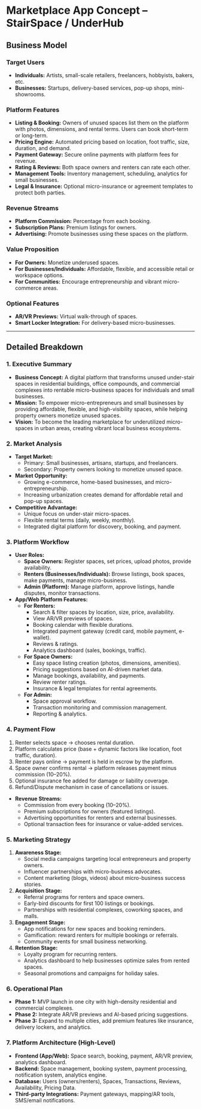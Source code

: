 # Marketplace App Concept – StairSpace / UnderHub

## Business Model

### Target Users

-   **Individuals:** Artists, small-scale retailers, freelancers, hobbyists, bakers, etc.
-   **Businesses:** Startups, delivery-based services, pop-up shops, mini-showrooms.

### Platform Features

-   **Listing & Booking:** Owners of unused spaces list them on the platform with photos, dimensions, and rental terms. Users can book short-term or long-term.
-   **Pricing Engine:** Automated pricing based on location, foot traffic, size, duration, and demand.
-   **Payment Gateway:** Secure online payments with platform fees for revenue.
-   **Rating & Reviews:** Both space owners and renters can rate each other.
-   **Management Tools:** Inventory management, scheduling, analytics for small businesses.
-   **Legal & Insurance:** Optional micro-insurance or agreement templates to protect both parties.

### Revenue Streams

-   **Platform Commission:** Percentage from each booking.
-   **Subscription Plans:** Premium listings for owners.
-   **Advertising:** Promote businesses using these spaces on the platform.

### Value Proposition

-   **For Owners:** Monetize underused spaces.
-   **For Businesses/Individuals:** Affordable, flexible, and accessible retail or workspace options.
-   **For Communities:** Encourage entrepreneurship and vibrant micro-commerce areas.

### Optional Features

-   **AR/VR Previews:** Virtual walk-through of spaces.
-   **Smart Locker Integration:** For delivery-based micro-businesses.

---

## Detailed Breakdown

### 1. Executive Summary

-   **Business Concept:** A digital platform that transforms unused under-stair spaces in residential buildings, office compounds, and commercial complexes into rentable micro-business spaces for individuals and small businesses.
-   **Mission:** To empower micro-entrepreneurs and small businesses by providing affordable, flexible, and high-visibility spaces, while helping property owners monetize unused spaces.
-   **Vision:** To become the leading marketplace for underutilized micro-spaces in urban areas, creating vibrant local business ecosystems.

### 2. Market Analysis

-   **Target Market:**
    -   Primary: Small businesses, artisans, startups, and freelancers.
    -   Secondary: Property owners looking to monetize unused space.
-   **Market Opportunity:**
    -   Growing e-commerce, home-based businesses, and micro-entrepreneurship.
    -   Increasing urbanization creates demand for affordable retail and pop-up spaces.
-   **Competitive Advantage:**
    -   Unique focus on under-stair micro-spaces.
    -   Flexible rental terms (daily, weekly, monthly).
    -   Integrated digital platform for discovery, booking, and payment.

### 3. Platform Workflow

-   **User Roles:**
    -   **Space Owners:** Register spaces, set prices, upload photos, provide availability.
    -   **Renters (Businesses/Individuals):** Browse listings, book spaces, make payments, manage micro-business.
    -   **Admin (Platform):** Manage platform, approve listings, handle disputes, monitor transactions.
-   **App/Web Platform Features:**
    -   **For Renters:**
        -   Search & filter spaces by location, size, price, availability.
        -   View AR/VR previews of spaces.
        -   Booking calendar with flexible durations.
        -   Integrated payment gateway (credit card, mobile payment, e-wallet).
        -   Reviews & ratings.
        -   Analytics dashboard (sales, bookings, traffic).
    -   **For Space Owners:**
        -   Easy space listing creation (photos, dimensions, amenities).
        -   Pricing suggestions based on AI-driven market data.
        -   Manage bookings, availability, and payments.
        -   Review renter ratings.
        -   Insurance & legal templates for rental agreements.
    -   **For Admin:**
        -   Space approval workflow.
        -   Transaction monitoring and commission management.
        -   Reporting & analytics.

### 4. Payment Flow

1.  Renter selects space → chooses rental duration.
2.  Platform calculates price (base + dynamic factors like location, foot traffic, duration).
3.  Renter pays online → payment is held in escrow by the platform.
4.  Space owner confirms rental → platform releases payment minus commission (10–20%).
5.  Optional insurance fee added for damage or liability coverage.
6.  Refund/Dispute mechanism in case of cancellations or issues.

-   **Revenue Streams:**
    -   Commission from every booking (10–20%).
    -   Premium subscriptions for owners (featured listings).
    -   Advertising opportunities for renters and external businesses.
    -   Optional transaction fees for insurance or value-added services.

### 5. Marketing Strategy

1.  **Awareness Stage:**
    -   Social media campaigns targeting local entrepreneurs and property owners.
    -   Influencer partnerships with micro-business advocates.
    -   Content marketing (blogs, videos) about micro-business success stories.
2.  **Acquisition Stage:**
    -   Referral programs for renters and space owners.
    -   Early-bird discounts for first 100 listings or bookings.
    -   Partnerships with residential complexes, coworking spaces, and malls.
3.  **Engagement Stage:**
    -   App notifications for new spaces and booking reminders.
    -   Gamification: reward renters for multiple bookings or referrals.
    -   Community events for small business networking.
4.  **Retention Stage:**
    -   Loyalty program for recurring renters.
    -   Analytics dashboard to help businesses optimize sales from rented spaces.
    -   Seasonal promotions and campaigns for holiday sales.

### 6. Operational Plan

-   **Phase 1:** MVP launch in one city with high-density residential and commercial complexes.
-   **Phase 2:** Integrate AR/VR previews and AI-based pricing suggestions.
-   **Phase 3:** Expand to multiple cities, add premium features like insurance, delivery lockers, and analytics.

### 7. Platform Architecture (High-Level)

-   **Frontend (App/Web):** Space search, booking, payment, AR/VR preview, analytics dashboard.
-   **Backend:** Space management, booking system, payment processing, notification system, analytics engine.
-   **Database:** Users (owners/renters), Spaces, Transactions, Reviews, Availability, Pricing Data.
-   **Third-party Integrations:** Payment gateways, mapping/AR tools, SMS/email notifications.
